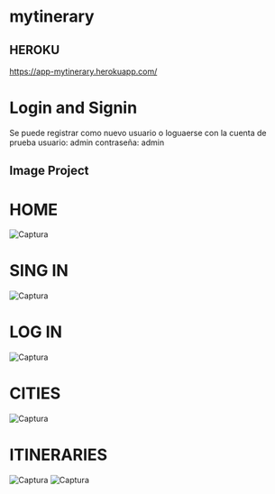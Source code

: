 # mytinerary
## HEROKU
https://app-mytinerary.herokuapp.com/

# Login and Signin
Se puede registrar como nuevo usuario o loguaerse con la cuenta de prueba
usuario: admin
contraseña: admin

## Image Project
# HOME
![Captura](https://i.imgur.com/dATmyI4.jpg)
# SING IN
![Captura](https://i.imgur.com/ba2ijyn.jpg)
# LOG IN
![Captura](https://i.imgur.com/6KUeKkr.jpg)
# CITIES
![Captura](https://i.imgur.com/nZGk7si.jpg)
# ITINERARIES
![Captura](https://i.imgur.com/dnUQtOW.jpg)
![Captura](https://i.imgur.com/vUepC1R.jpg)
